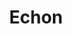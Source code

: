 ---
banner: /static/Echon.png
continent: Echon
date created: Monday, December 11th 2023, 6:02:31 pm
date modified: Saturday, February 15th 2025, 12:14:35 am
eleventyNavigation:
  key: Echon
  parent: Material Plane
herocolor0: 91
herocolor1: 100
herocolor2: 63
layout: base.njk
parentpath: src/garden\🌐Worldbuilding\Material Plane/Material Plane.md
path: /garden%5C%F0%9F%8C%90Worldbuilding%5CMaterial%20Plane%5C%F0%9F%8C%B4Echon/Echon/
plane: Material Plane
title: Echon
---